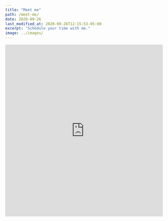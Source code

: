 ```yaml
---
title: "Meet me"
path: /meet-me/
date: 2020-09-26
last_modified_at: 2020-09-26T12:15:53-05:00
excerpt: "Schedule your time with me."
image: ../images/
---
```


<iframe src="https://www.meetingbird.com/h/thewhitewulfy" style="width: 100%; border: none; min-height: 550px;"></iframe>